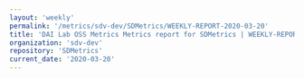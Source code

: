 ```yaml
---
layout: 'weekly'
permalink: '/metrics/sdv-dev/SDMetrics/WEEKLY-REPORT-2020-03-20'
title: 'DAI Lab OSS Metrics Metrics report for SDMetrics | WEEKLY-REPORT-2020-03-20'
organization: 'sdv-dev'
repository: 'SDMetrics'
current_date: '2020-03-20'
---
```

